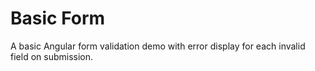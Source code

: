 # Basic Form
A basic Angular form validation demo with error display for each invalid field on submission.
